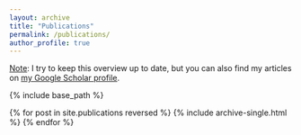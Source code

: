 ```yaml
---
layout: archive
title: "Publications"
permalink: /publications/
author_profile: true
---
```


<ins>Note</ins>: I try to keep this overview up to date, but you can also find my articles on 
<a href="https://scholar.google.com/citations?user=5PfYhTsAAAAJ">my Google Scholar profile</a>.

{% include base_path %}

{% for post in site.publications reversed %}
  {% include archive-single.html %}
{% endfor %}
